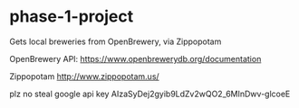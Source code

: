 # phase-1-project

Gets local breweries from OpenBrewery, via Zippopotam

OpenBrewery API: https://www.openbrewerydb.org/documentation

Zippopotam http://www.zippopotam.us/


plz no steal google api key AIzaSyDej2gyib9LdZv2wQO2_6MInDwv-glcoeE
